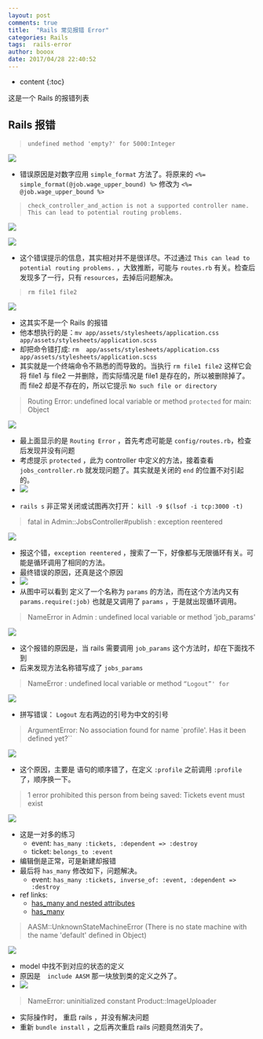 ```yaml
---
layout: post
comments: true
title:  "Rails 常见报错 Error"
categories: Rails
tags:  rails-error
author: booox
date: 2017/04/28 22:40:52
---
```


* content
{:toc}

这是一个 Rails 的报错列表





## Rails 报错

> `undefined method 'empty?' for 5000:Integer`

![]({{site.url}}/images/empty-5000-integer.png)

  * 错误原因是对数字应用 `simple_format` 方法了。将原来的 `<%= simple_format(@job.wage_upper_bound) %>` 修改为 `<%= @job.wage_upper_bound %>`


> `check_controller_and_action is not a supported controller name. This can lead to potential routing problems.`

![]({{site.url}}/images/potential-routing-problems-1.png)

![]({{site.url}}/images/potential-routing-problems-2.png)

  * 这个错误提示的信息，其实相对并不是很详尽。不过通过 `This can lead to potential routing problems.` ，大致推断，可能与 `routes.rb` 有关。检查后发现多了一行，只有 `resources`，去掉后问题解决。


>  `rm file1 file2`

![]({{site.url}}/images/rm-file1-file2.png)

  * 这其实不是一个 Rails 的报错
  * 他本想执行的是：`mv app/assets/stylesheets/application.css app/assets/stylesheets/application.scss`
  * 却把命令错打成: `rm  app/assets/stylesheets/application.css app/assets/stylesheets/application.scss`
  * 其实就是一个终端命令不熟悉的而导致的。当执行 `rm file1 file2` 这样它会将 file1 与 file2 一并删除，而实际情况是 file1 是存在的，所以被删除掉了。而 file2 却是不存在的，所以它提示 `No such file or directory`

> Routing Error: undefined local variable or method `protected` for main: Object

![]({{site.url}}/images/undefined-protected-1.png)


  * 最上面显示的是 `Routing Error` ，首先考虑可能是 `config/routes.rb`，检查后发现并没有问题
  * 考虑提示 `protected` ，此为 controller 中定义的方法，接着查看 `jobs_controller.rb` 就发现问题了。其实就是关闭的 `end` 的位置不对引起的。
  * ![]({{site.url}}/images/undefined-protected-2.png)

>

  * `rails s` 非正常关闭或试图再次打开： `kill -9 $(lsof -i tcp:3000 -t)`

> fatal in Admin::JobsController#publish : exception reentered

![]({{site.url}}/images/exception-reentered-1.png)


  * 报这个错，`exception reentered` ，搜索了一下，好像都与无限循环有关。可能是循环调用了相同的方法。
  * 最终错误的原因，还真是这个原因
  * ![]({{site.url}}/images/exception-reentered-2.png)
  * 从图中可以看到 定义了一个名称为 `params` 的方法，而在这个方法内又有 `params.require(:job)` 也就是又调用了 `params` ，于是就出现循环调用。


> NameError in Admin : undefined local variable or method 'job_params'

![]({{site.url}}/images/job_params.png)


  * 这个报错的原因是，当 rails 需要调用 `job_params` 这个方法时，却在下面找不到
  * 后来发现方法名称错写成了 `jobs_params`


> NameError : undefined local variable or method `“Logout”' for`

  ![]({{site.url}}/images/link_to-nameError.png)
  * 拼写错误： `Logout` 左右两边的引号为中文的引号


> ArgumentError: No association found for name `profile'. Has it been defined yet?``

![]({{site.url}}/images/no-association-name-profile.png)


* 这个原因，主要是 语句的顺序错了，在定义 `:profile` 之前调用 `:profile` 了，顺序换一下。



> 1 error prohibited this person from being saved: Tickets event must exist

![]({{site.url}}/images/must-exist-inverse-of.png)

  * 这是一对多的练习
    * event: `has_many :tickets, :dependent => :destroy`
    * ticket: `belongs_to :event`
  * 编辑倒是正常，可是新建却报错
  * 最后将 `has_many` 修改如下，问题解决。
    * event: `has_many :tickets, inverse_of: :event, :dependent => :destroy`
  * ref links:
    * [has_many and nested attributes](https://github.com/rails/rails/issues/25198)
    * [has_many](http://api.rubyonrails.org/classes/ActiveRecord/Associations/ClassMethods.html#method-i-has_many)


> AASM::UnknownStateMachineError (There is no state machine with the name 'default' defined in Object)

![]({{site.url}}/images/aasm-state-error-01.png)


* model 中找不到对应的状态的定义
* 原因是　`include AASM` 那一块放到类的定义之外了。
* ![]({{site.url}}/images/aasm-state-error-02.png)


> NameError: uninitialized constant Product::ImageUploader

* 实际操作时， 重启 rails ，并没有解决问题
* 重新 `bundle install` ，之后再次重启 rails 问题竟然消失了。
